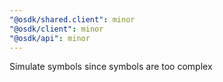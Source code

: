 ```yaml
---
"@osdk/shared.client": minor
"@osdk/client": minor
"@osdk/api": minor
---
```


Simulate symbols since symbols are too complex
